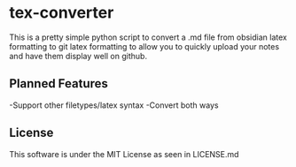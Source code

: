 # tex-converter

This is a pretty simple python script to convert a .md file from obsidian latex formatting to git latex formatting to allow you to quickly upload your notes and have them display well on github.

## Planned Features

-Support other filetypes/latex syntax
-Convert both ways

## License

This software is under the MIT License as seen in LICENSE.md
